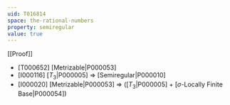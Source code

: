 ```yaml
---
uid: T016814
space: the-rational-numbers
property: semiregular
value: true
---
```

[[Proof]]

* [T000652] [Metrizable|P000053]
* [I000116] [$T_3$|P000005] => [Semiregular|P000010]
* [I000020] [Metrizable|P000053] => ([$T_3$|P000005] + [$\sigma$-Locally Finite Base|P000054])

